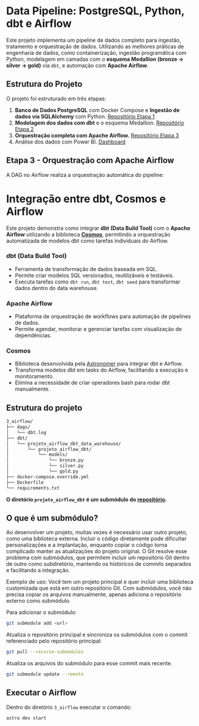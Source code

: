 # Data Pipeline: PostgreSQL, Python, dbt e Airflow

Este projeto implementa um pipeline de dados completo para ingestão, tratamento e orquestração de dados. Utilizando as melhores práticas de engenharia de dados, como containerização, ingestão programática com Python, modelagem em camadas com o **esquema Medallion (bronze → silver → gold)** via `dbt`, e automação com **Apache Airflow**.

## Estrutura do Projeto
O projeto foi estruturado em três etapas:

1. **Banco de Dados PostgreSQL** com Docker Compose  e **Ingestão de dados via SQLAlchemy** com Python. [Repositório Etapa 1](https://github.com/diogo-minoru/projeto_airflow_dbt_local_setup)
2. **Modelagem dos dados com dbt** e o esquema Medallion. [Repositório Etapa 2](https://github.com/diogo-minoru/projeto_airflow_dbt_data_warehouse)
3. **Orquestração completa com Apache Airflow.** [Repositório Etapa 3](https://github.com/diogo-minoru/projeto_airflow_dbt_airflow)
4. Análise dos dados com Power BI. [Dashboard](https://app.powerbi.com/view?r=eyJrIjoiNmVmYzNlYTEtZDRjNi00YThhLWIwMGMtMzFmYTE4NDNmNzU1IiwidCI6Ijg4NTA2YTc5LWZlYTctNDAwYS1hOTc4LTc1ZjAxMGYzMDcxZiJ9)

## Etapa 3 - Orquestração com Apache Airflow
A DAG no Airflow realiza a orquestração automática do pipeline:

# Integração entre dbt, Cosmos e Airflow

Este projeto demonstra como integrar **dbt (Data Build Tool)** com o **Apache Airflow** utilizando a biblioteca **[Cosmos](https://cosmos.astronomer.io/)**, permitindo a orquestração automatizada de modelos dbt como tarefas individuais do Airflow.

### **dbt (Data Build Tool)**
- Ferramenta de transformação de dados baseada em SQL.
- Permite criar modelos SQL versionados, reutilizáveis e testáveis.
- Executa tarefas como `dbt run`, `dbt test`, `dbt seed` para transformar dados dentro do data warehouse.

### **Apache Airflow**
- Plataforma de orquestração de workflows para automação de pipelines de dados.
- Permite agendar, monitorar e gerenciar tarefas com visualização de dependências.

### **Cosmos**
- Biblioteca desenvolvida pela [Astronomer](https://www.astronomer.io/) para integrar dbt e Airflow.
- Transforma modelos dbt em tasks do Airflow, facilitando a execução e monitoramento.
- Elimina a necessidade de criar operadores bash para rodar dbt manualmente.


## Estrutura do projeto
```bash
3_airflow/
├── dags/
│   └── dbt.log
├── dbt/
│   └── projeto_airflow_dbt_data_warehouse/
│       └── projeto_airflow_dbt/
│           └── models/
│               └── bronze.py
│               └── silver.py
│               └── gold.py
├── docker-compose.override.yml
├── Dockerfile
└── requirements.txt
```

**O diretório `projeto_airflow_dbt` é um submódulo do [repositório](https://github.com/diogo-minoru/projeto_airflow_dbt_data_warehouse).**

## O que é um submódulo?
Ao desenvolver um projeto, muitas vezes é necessário usar outro projeto, como uma biblioteca externa. Incluir o código diretamente pode dificultar personalizações e a implantação, enquanto copiar o código torna complicado manter as atualizações do projeto original.
O Git resolve esse problema com submódulos, que permitem incluir um repositório Git dentro de outro como subdiretório, mantendo os históricos de commits separados e facilitando a integração.

Exemplo de uso:
Você tem um projeto principal e quer incluir uma biblioteca customizada que está em outro repositório Git.
Com submódulos, você não precisa copiar os arquivos manualmente, apenas adiciona o repositório externo como submódulo.

Para adicionar o submódulo:
```bash
git submodule add <url>
```

Atualiza o repositório principal e sincroniza os submódulos com o commit referenciado pelo repositório principal:
```bash
git pull --recurse-submodules
```

Atualiza os arquivos do submódulo para esse commit mais recente.
```bash
git submodule update --remote
```

## Executar o Airflow
Dentro do diretório `3_airflow` executar o comando:
```bash
astro dev start
```